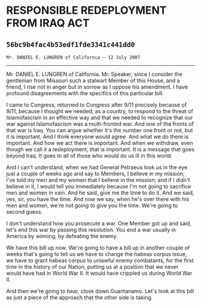 # RESPONSIBLE REDEPLOYMENT FROM IRAQ ACT
## `56bc9b4fac4b53edf1fde3341c441dd0`
`Mr. DANIEL E. LUNGREN of California — 12 July 2007`

---


Mr. DANIEL E. LUNGREN of California. Mr. Speaker, since I consider 
the gentleman from Missouri such a stalwart Member of this House, and a 
friend, I rise not in anger but in sorrow as I oppose his amendment. I 
have profound disagreements with the specifics of this particular bill.

I came to Congress, returned to Congress after 9/11 precisely because 
of 9/11, because I thought we needed, as a country, to respond to the 
threat of Islamofascism in an effective way and that we needed to 
recognize that our war against Islamofascism was a multi-fronted war. 
And one of the fronts of that war is Iraq. You can argue whether it's 
the number one front or not, but it is important. And I think everyone 
would agree. And what we do there is important. And how we act there is 
important. And when we withdraw, even though we call it a redeployment, 
that is important. It is a message that goes beyond Iraq. It goes to 
all of those who would do us ill in this world.

And I can't understand, when we had General Petraeus look us in the 
eye just a couple of weeks ago and say to Members, I believe in my 
mission; I've told my men and my women that I believe in the mission; 
and if I didn't believe in it, I would tell you immediately because I'm 
not going to sacrifice men and women in vain. And he said, give me the 
time to do it. And we said, yes, sir, you have the time. And now we 
say, when he's over there with his men and women, we're not going to 
give you the time. We're going to second guess.

I don't understand how you prosecute a war. One Member got up and 
said, let's end this war by passing this resolution. You end a war 
usually in America by winning, by defeating the enemy.

We have this bill up now. We're going to have a bill up in another 
couple of weeks that's going to tell us we have to change the habeas 
corpus issue, we have to grant habeas corpus to unlawful enemy 
combatants, for the first time in the history of our Nation, putting us 
at a position that we never would have had in World War II. It would 
have crippled us during World War II.

And then we're going to hear, close down Guantanamo. Let's look at 
this bill as just a piece of the approach that the other side is 
taking.
